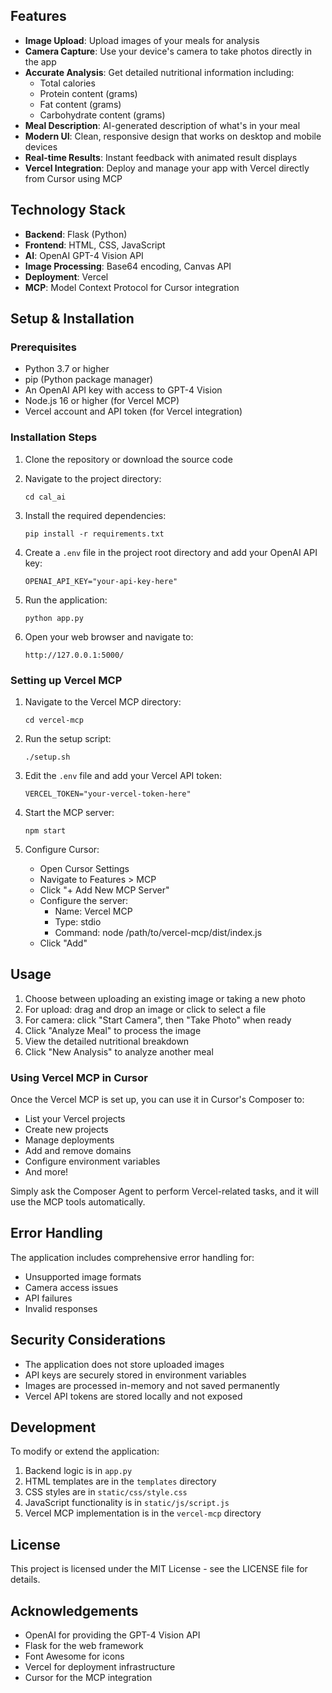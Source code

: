 

## Features

- **Image Upload**: Upload images of your meals for analysis
- **Camera Capture**: Use your device's camera to take photos directly in the app
- **Accurate Analysis**: Get detailed nutritional information including:
  - Total calories
  - Protein content (grams)
  - Fat content (grams)
  - Carbohydrate content (grams)
- **Meal Description**: AI-generated description of what's in your meal
- **Modern UI**: Clean, responsive design that works on desktop and mobile devices
- **Real-time Results**: Instant feedback with animated result displays
- **Vercel Integration**: Deploy and manage your app with Vercel directly from Cursor using MCP

## Technology Stack

- **Backend**: Flask (Python)
- **Frontend**: HTML, CSS, JavaScript
- **AI**: OpenAI GPT-4 Vision API
- **Image Processing**: Base64 encoding, Canvas API
- **Deployment**: Vercel
- **MCP**: Model Context Protocol for Cursor integration

## Setup & Installation

### Prerequisites

- Python 3.7 or higher
- pip (Python package manager)
- An OpenAI API key with access to GPT-4 Vision
- Node.js 16 or higher (for Vercel MCP)
- Vercel account and API token (for Vercel integration)

### Installation Steps

1. Clone the repository or download the source code

2. Navigate to the project directory:
   ```
   cd cal_ai
   ```

3. Install the required dependencies:
   ```
   pip install -r requirements.txt
   ```

4. Create a `.env` file in the project root directory and add your OpenAI API key:
   ```
   OPENAI_API_KEY="your-api-key-here"
   ```

5. Run the application:
   ```
   python app.py
   ```

6. Open your web browser and navigate to:
   ```
   http://127.0.0.1:5000/
   ```

### Setting up Vercel MCP

1. Navigate to the Vercel MCP directory:
   ```
   cd vercel-mcp
   ```

2. Run the setup script:
   ```
   ./setup.sh
   ```

3. Edit the `.env` file and add your Vercel API token:
   ```
   VERCEL_TOKEN="your-vercel-token-here"
   ```

4. Start the MCP server:
   ```
   npm start
   ```

5. Configure Cursor:
   - Open Cursor Settings
   - Navigate to Features > MCP
   - Click "+ Add New MCP Server"
   - Configure the server:
     - Name: Vercel MCP
     - Type: stdio
     - Command: node /path/to/vercel-mcp/dist/index.js
   - Click "Add"

## Usage

1. Choose between uploading an existing image or taking a new photo
2. For upload: drag and drop an image or click to select a file
3. For camera: click "Start Camera", then "Take Photo" when ready
4. Click "Analyze Meal" to process the image
5. View the detailed nutritional breakdown
6. Click "New Analysis" to analyze another meal

### Using Vercel MCP in Cursor

Once the Vercel MCP is set up, you can use it in Cursor's Composer to:

- List your Vercel projects
- Create new projects
- Manage deployments
- Add and remove domains
- Configure environment variables
- And more!

Simply ask the Composer Agent to perform Vercel-related tasks, and it will use the MCP tools automatically.

## Error Handling

The application includes comprehensive error handling for:
- Unsupported image formats
- Camera access issues
- API failures
- Invalid responses

## Security Considerations

- The application does not store uploaded images
- API keys are securely stored in environment variables
- Images are processed in-memory and not saved permanently
- Vercel API tokens are stored locally and not exposed

## Development

To modify or extend the application:

1. Backend logic is in `app.py`
2. HTML templates are in the `templates` directory
3. CSS styles are in `static/css/style.css`
4. JavaScript functionality is in `static/js/script.js`
5. Vercel MCP implementation is in the `vercel-mcp` directory

## License

This project is licensed under the MIT License - see the LICENSE file for details.

## Acknowledgements

- OpenAI for providing the GPT-4 Vision API
- Flask for the web framework
- Font Awesome for icons
- Vercel for deployment infrastructure
- Cursor for the MCP integration
